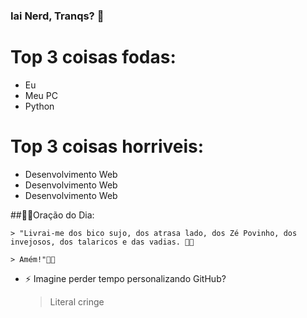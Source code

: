 ### Iai Nerd, Tranqs? 👋

# Top 3 coisas fodas:
- Eu
- Meu PC
- Python

# Top 3 coisas horriveis:
- Desenvolvimento Web
- Desenvolvimento Web
- Desenvolvimento Web

##🙏🏻Oração do Dia:

    > "Livrai-me dos bico sujo, dos atrasa lado, dos Zé Povinho, dos invejosos, dos talaricos e das vadias. 👊🏼

    > Amém!"🙌🏽

- ⚡ Imagine perder tempo personalizando GitHub?
    > Literal cringe
<!--
**e1k1to/e1k1to** is a ✨ _special_ ✨ repository because its `README.md` (this file) appears on your GitHub profile.

Here are some ideas to get you started:

- 🔭 I’m currently working on ...
- 🌱 I’m currently learning ...
- 👯 I’m looking to collaborate on ...
- 🤔 I’m looking for help with ...
- 💬 Ask me about ...
- 📫 How to reach me: ...
- 😄 Pronouns: ...
- ⚡ Fun fact: ...
-->
